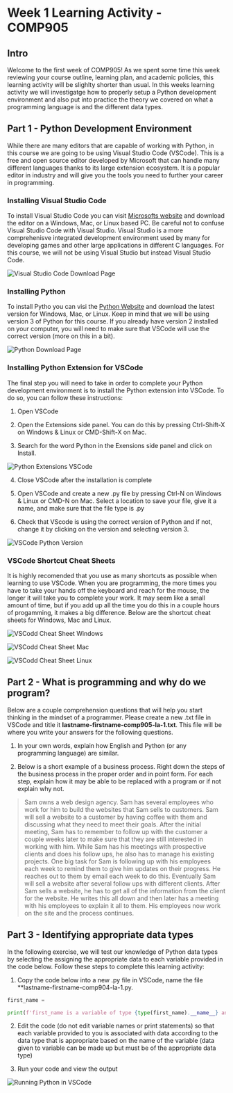# Week 1 Learning Activity - COMP905
## Intro
Welcome to the first week of COMP905! As we spent some time this week reviewing your course outline, learning plan, and academic policies, this learning activity will be slighlty shorter than usual. In this weeks learning activity we will investigatge how to properly setup a Python development environment and also put into practice the theory we covered on what a programming language is and the different data types.

## Part 1 - Python Development Environment
While there are many editors that are capable of working with Python, in this course we are going to be using Visual Studio Code (VSCode). This is a free and open source editor developed by Microsoft that can handle many different languages thanks to its large extension ecosystem. It is a popular editor in industry and will give you the tools you need to further your career in programming. 

### Installing Visual Studio Code
To install Visual Studio Code you can visit [Microsofts website](https://code.visualstudio.com/download) and download the editor on a Windows, Mac, or Linux based PC. Be careful not to confuse Visual Studio Code with Visual Studio. Visual Studio is a more comprehenisve integrated development environment used by many for developing games and other large applications in different C languages. For this course, we will not be using Visual Studio but instead Visual Studio Code.

![Visual Studio Code Download Page](https://res.cloudinary.com/cst-slc/image/upload/v1590075595/3C65D409-4AB2-4475-9E00-DDFCC5D05822_y0ocww.jpg)

### Installing Python
To install Pytho you can visi the [Python Website](https://www.python.org/downloads/) and download the latest version for Windows, Mac, or Linux. Keep in mind that we will be using version 3 of Python for this course. If you already have version 2 installed on your computer, you will need to make sure that VSCode will use the correct version (more on this in a bit).

![Python Download Page](https://res.cloudinary.com/cst-slc/image/upload/v1590075840/7C972A7C-72F2-4571-8B0F-F14E4A2C6510_mphjpe.jpg)

### Installing Python Extension for VSCode
The final step you will need to take in order to complete your Python development environment is to install the Python extension into VSCode. To do so, you can follow these instructions:

1. Open VSCode

2. Open the Extensions side panel. You can do this by pressing Ctrl-Shift-X on Windows & Linux or CMD-Shift-X on Mac.

3. Search for the word Python in the Exensions side panel and click on Install.

![Python Extensions VSCode](https://res.cloudinary.com/cst-slc/image/upload/v1590076200/028A7AD1-F65B-4ABA-8309-19D902D25502_nqsdx7.png)

4. Close VSCode after the installation is complete

5. Open VSCode and create a new .py file by pressing Ctrl-N on Windows & Linux or CMD-N on Mac. Select a location to save your file, give it a name, and make sure that the file type is .py

6. Check that VScode is using the correct version of Python and if not, change it by clicking on the version and selecting version 3.

![VSCode Python Version]()

### VSCode Shortcut Cheat Sheets
It is highly recomended that you use as many shortcuts as possible when learning to use VSCode. When you are programming, the more times you have to take your hands off the keyboard and reach for the mouse, the longer it will take you to complete your work. It may seem like a small amount of time, but if you add up all the time you do this in a couple hours of progamming, it makes a big difference. Below are the shortcut cheat sheets for Windows, Mac and Linux.

![VSCodd Cheat Sheet Windows](https://res.cloudinary.com/cst-slc/image/upload/v1590076797/7CAF2D89-B83A-4017-9A5B-5756B3ACAA53_hg6c2d.png)

![VSCodd Cheat Sheet Mac](https://res.cloudinary.com/cst-slc/image/upload/v1590076798/0DA34316-F180-458D-8D38-970DEFB9A8D1_ek4wj2.jpg)

![VSCodd Cheat Sheet Linux](https://res.cloudinary.com/cst-slc/image/upload/v1590076798/B396EA7B-DE71-4865-AF24-5AF3AC9C88A7_ymgszy.jpg)

## Part 2 - What is programming and why do we program?
Below are a couple comprehension questions that will help you start thinking in the mindset of a programmer. Please create a new .txt file in VSCode and title it **lastname-firstname-comp905-la-1.txt**. This file will be where you write your answers for the following questions.

1. In your own words, explain how English and Python (or any programming language) are similar.

2. Below is a short example of a business process. Right down the steps of the business process in the proper order and in point form. For each step, explain how it may be able to be replaced with a program or if not explain why not.

> Sam owns a web design agency. Sam has several employees who work for him to build the websites that Sam sells to customers. Sam will sell a website to a customer by having coffee with them and discussing what they need to meet their goals. After the initial meeting, Sam has to remember to follow up with the customer a couple weeks later to make sure that they are still interested in working with him. While Sam has his meetings with prospective clients and does his follow ups, he also has to manage his existing projects. One big task for Sam is following up with his employees each week to remind them to give him updates on their progress. He reaches out to them by email each week to do this. Eventually Sam will sell a website after several follow ups with different clients. After Sam sells a website, he has to get all of the information from the client for the website. He writes this all down and then later has a meeting with his employees to explain it all to them. His employees now work on the site and the process continues.

## Part 3 - Identifying appropriate data types
In the following exercise, we will test our knowledge of Python data types by selecting the assigning the appropriate data to each variable provided in the code below. Follow these steps to complete this learning activity:

1. Copy the code below into a new .py file in VSCode, name the file **lastname-firstname-comp904-la-1.py. 

```python
first_name = 

print(f'first_name is a variable of type {type(first_name).__name__} and its value is {first_name}')
```

2. Edit the code (do not edit variable names or print statements) so that each variable provided to you is associated with data according to the data type that is appropriate based on the name of the variable (data given to variable can be made up but must be of the appropriate data type)

3. Run your code and view the output

![Running Python in VSCode]()






